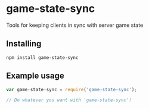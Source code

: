 # game-state-sync
Tools for keeping clients in sync with server game state

## Installing
`npm install game-state-sync`

## Example usage
```js
var game-state-sync = require('game-state-sync');

// Do whatever you want with 'game-state-sync'!
```
